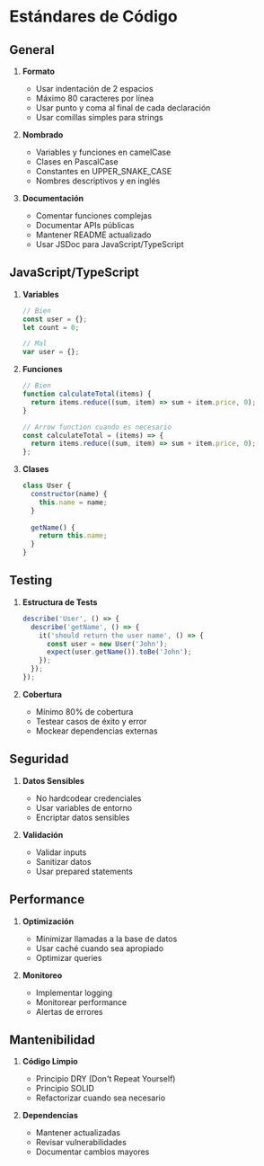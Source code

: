 # Estándares de Código

## General

1. **Formato**
   - Usar indentación de 2 espacios
   - Máximo 80 caracteres por línea
   - Usar punto y coma al final de cada declaración
   - Usar comillas simples para strings

2. **Nombrado**
   - Variables y funciones en camelCase
   - Clases en PascalCase
   - Constantes en UPPER_SNAKE_CASE
   - Nombres descriptivos y en inglés

3. **Documentación**
   - Comentar funciones complejas
   - Documentar APIs públicas
   - Mantener README actualizado
   - Usar JSDoc para JavaScript/TypeScript

## JavaScript/TypeScript

1. **Variables**
   ```javascript
   // Bien
   const user = {};
   let count = 0;
   
   // Mal
   var user = {};
   ```

2. **Funciones**
   ```javascript
   // Bien
   function calculateTotal(items) {
     return items.reduce((sum, item) => sum + item.price, 0);
   }
   
   // Arrow function cuando es necesario
   const calculateTotal = (items) => {
     return items.reduce((sum, item) => sum + item.price, 0);
   };
   ```

3. **Clases**
   ```javascript
   class User {
     constructor(name) {
       this.name = name;
     }
     
     getName() {
       return this.name;
     }
   }
   ```

## Testing

1. **Estructura de Tests**
   ```javascript
   describe('User', () => {
     describe('getName', () => {
       it('should return the user name', () => {
         const user = new User('John');
         expect(user.getName()).toBe('John');
       });
     });
   });
   ```

2. **Cobertura**
   - Mínimo 80% de cobertura
   - Testear casos de éxito y error
   - Mockear dependencias externas

## Seguridad

1. **Datos Sensibles**
   - No hardcodear credenciales
   - Usar variables de entorno
   - Encriptar datos sensibles

2. **Validación**
   - Validar inputs
   - Sanitizar datos
   - Usar prepared statements

## Performance

1. **Optimización**
   - Minimizar llamadas a la base de datos
   - Usar caché cuando sea apropiado
   - Optimizar queries

2. **Monitoreo**
   - Implementar logging
   - Monitorear performance
   - Alertas de errores

## Mantenibilidad

1. **Código Limpio**
   - Principio DRY (Don't Repeat Yourself)
   - Principio SOLID
   - Refactorizar cuando sea necesario

2. **Dependencias**
   - Mantener actualizadas
   - Revisar vulnerabilidades
   - Documentar cambios mayores 